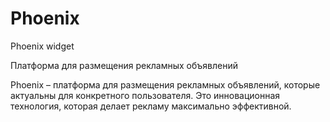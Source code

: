 # Phoenix
Phoenix widget

Платформа для размещения рекламных объявлений

Phoenix – платформа для размещения рекламных объявлений, которые актуальны для конкретного пользователя. Это инновационная технология, которая делает рекламу максимально эффективной.
